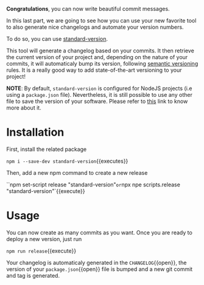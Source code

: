 **Congratulations**, you can now write beautiful commit messages.

In this last part, we are going to see how you can use your new favorite tool to also generate nice changelogs and
automate your version numbers.

To do so, you can use [standard-version](https://github.com/conventional-changelog/standard-version).

This tool will generate a changelog based on your commits. It then retrieve the current version of your project and,
depending on the nature of your commits, it will automaticaly bump its version, following
[semantic versioning](https://semver.org/) rules. It is a really good way to add state-of-the-art versioning to your
project!

**NOTE**: By default, `standard-version` is configured for NodeJS projects (i.e using a `package.json` file).
Nevertheless, it is still possible to use any other file to save the version of your software. Please refer to
[this](https://github.com/conventional-changelog/standard-version#can-i-use-standard-version-for-additional-metadata-files-languages-or-version-files)
link to know more about it.

# Installation

First, install the related package

`npm i --save-dev standard-version`{{executes}}

Then, add a new npm command to create a new release

``npm set-script release "standard-version"` or `npx npe scripts.release "standard-version"`{{execute}}

# Usage

You can now create as many commits as you want. Once you are ready to deploy a new version, just run

`npm run release`{{execute}}

Your changelog is automaticaly generated in the `CHANGELOG`{{open}}, the version of your `package.json`{{open}} file is
bumped and a new git commit and tag is generated.
